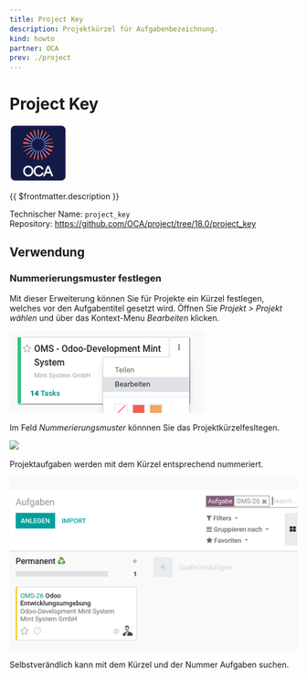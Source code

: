 ```yaml
---
title: Project Key
description: Projektkürzel für Aufgabenbezeichnung.
kind: howto
partner: OCA
prev: ./project
---
```


# Project Key

![icon_oca_app](attachments/icon_oca_app.png)

{{ $frontmatter.description }}

Technischer Name: `project_key`\
Repository: <https://github.com/OCA/project/tree/18.0/project_key>

## Verwendung

### Nummerierungsmuster festlegen

Mit dieser Erweiterung können Sie für Projekte ein Kürzel festlegen, welches vor den Aufgabentitel gesetzt wird. Öffnen Sie _Projekt > Projekt wählen_ und über das Kontext-Menu _Bearbeiten_ klicken.

![](attachments/Project%20key%20Projekt%20Bearbeiten.png)

Im Feld _Nummerierungsmuster_ könnnen Sie das Projektkürzelfesltegen.

![](attachments/Project%20key%20Kürzel.png)

Projektaufgaben werden mit dem Kürzel entsprechend nummeriert.

![](attachments/Project%20key%20Aufgabe.png)

Selbstverändlich kann mit dem Kürzel und der Nummer Aufgaben suchen.

